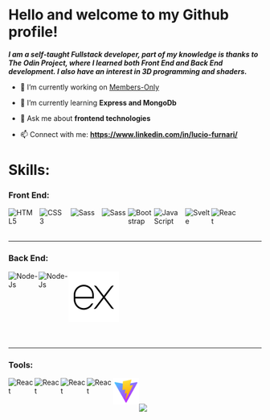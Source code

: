 # Hello and welcome to my Github profile!


<b>
	<i>
		I am a self-taught Fullstack developer, part of my knowledge is thanks to The Odin Project, where I learned both Front End and Back End development.
		I also have an interest in 3D programming and shaders.
	</i>
</b>

- 🔭 I’m currently working on [Members-Only](https://github.com/LucioFurnari/Members-Only)

- 🌱 I’m currently learning **Express and MongoDb**

- 💬 Ask me about **frontend technologies**

- 📫 Connect with me: **https://www.linkedin.com/in/lucio-furnari/**


# Skills:
 ### Front End:
 <img align="left" alt="HTML5" width="52px" src="https://cdn.jsdelivr.net/gh/devicons/devicon/icons/html5/html5-original.svg" style="padding-right:10px;" />
 <img align="left" alt="CSS3" width="52px" src="https://cdn.jsdelivr.net/gh/devicons/devicon/icons/css3/css3-original.svg" style="padding-right:10px;" />
 <img align="left" alt="Sass" width="52px" src="https://cdn.jsdelivr.net/gh/devicons/devicon/icons/sass/sass-original.svg" style="padding-right:10px;" />
	<img align="left" alt="Sass" width="52px" src="https://cdn.jsdelivr.net/gh/devicons/devicon/icons/tailwindcss/tailwindcss-plain.svg" />
 <img align="left" alt="Bootstrap" width="52px"  src="https://cdn.jsdelivr.net/gh/devicons/devicon/icons/bootstrap/bootstrap-original.svg"/>
 <img align="left" alt="JavaScript" width="52px" src="https://cdn.jsdelivr.net/gh/devicons/devicon/icons/javascript/javascript-original.svg" style="padding-right:10px;" />
 <img align="left" alt="Svelte" width="52px"  src="https://cdn.jsdelivr.net/gh/devicons/devicon/icons/svelte/svelte-original.svg"/>
 <img align="left" alt="React" width="52px"  src="https://cdn.jsdelivr.net/gh/devicons/devicon/icons/react/react-original.svg"/>

<br/>
<br/>
<br/>

 ---

 ### Back End:

<img align="left" alt="Node-Js" width="60px" src="https://cdn.jsdelivr.net/gh/devicons/devicon/icons/nodejs/nodejs-original-wordmark.svg" />
<img src="./images/expressjs-icon.svg"/>
<img align="left" alt="Node-Js" width="60px" src="https://cdn.jsdelivr.net/gh/devicons/devicon/icons/mongodb/mongodb-original-wordmark.svg" />

<br/>
<br/>
<br/>

 ---

 ### Tools:
 <img align="left" alt="React" width="52px"  src="https://cdn.jsdelivr.net/gh/devicons/devicon/icons/git/git-original.svg"/>
 <img align="left" alt="React" width="52px"  src="https://cdn.jsdelivr.net/gh/devicons/devicon/icons/webpack/webpack-original.svg"/>
 <img align="left" alt="React" width="52px"  src="https://cdn.jsdelivr.net/gh/devicons/devicon/icons/jest/jest-plain.svg"/>
 <img align="left" alt="React" width="52px"  src="https://cdn.jsdelivr.net/gh/devicons/devicon/icons/eslint/eslint-original.svg"/>
 <img align="left" alt="React" width="52px" src="./images/vite-icon.svg" />

<br />
<br />
<br />

<img src='https://github-readme-stats.vercel.app/api/top-langs/?username=LucioFurnari&hide_progress=true' />

<br />

<!-- <img src='https://github-readme-stats.vercel.app/api?username=LucioFurnari&show_icons=true&theme=aura' /> -->


